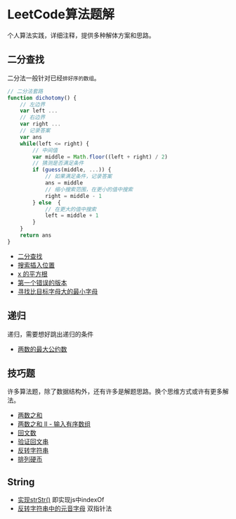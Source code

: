 # LeetCode算法题解

个人算法实践，详细注释，提供多种解体方案和思路。

## 二分查找

二分法一般针对已经`排好序的数组`。

``` js
// 二分法套路
function dichotomy() {
    // 左边界
    var left ...
    // 右边界
    var right ...
    // 记录答案
    var ans
    while(left <= right) {
        // 中间值
        var middle = Math.floor((left + right) / 2)
        // 猜测是否满足条件
        if (guess(middle, ...)) {
            // 如果满足条件，记录答案
            ans = middle
            // 缩小搜索范围，在更小的值中搜索
            right = middle - 1
        } else  {
            // 在更大的值中搜索
            left = middle + 1
        }
    }
    return ans
}
```

* [二分查找](./src/dichotomy/binary-search.js)
* [搜索插入位置](./src/dichotomy/search-insert-position.js)
* [x 的平方根](./src/dichotomy/sqrtx.js)
* [第一个错误的版本](./src/dichotomy/first-bad-version.js)
* [寻找比目标字母大的最小字母](./src/dichotomy/find-smallest-letter-greater-than-target.js)

## 递归

递归，需要想好跳出递归的条件

* [两数的最大公约数](./src/recursion/max-common-divisor.js)

## 技巧题

许多算法题，除了数据结构外，还有许多是解题思路。换个思维方式或许有更多解法。

* [两数之和](./src/skill/two-sum.js)
* [两数之和 II - 输入有序数组](./src/skill/two-sum-ii-input-array-is-sorted.js)
* [回文数](./src/skill/palindrome-number.js)
* [验证回文串](./src/skill/valid-palindrome.js)
* [反转字符串](./src/skill/reverse-string.js)
* [排列硬币]('./src/skill/arranging-coins.js)

## String

* [实现strStr()](./src/string/implement-strstr.js) 即实现js中indexOf
* [反转字符串中的元音字母](./src/string/reverse-vowels-of-a-string.js) 双指针法

